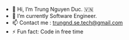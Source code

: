 - 👋 Hi, I’m Trung Nguyen Duc. 🇻🇳
- 🌱 I’m currently Software Engineer.
- 📫 Contact me : trungnd.se.tech@gmail.com
- ⚡ Fun fact: Code in free time
